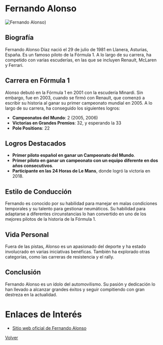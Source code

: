 # Fernando Alonso

![Fernando Alonso](https://encrypted-tbn0.gstatic.com/images?q=tbn:ANd9GcRjeQg7rKX8yQfyMkiw3WWeZAyNwACVuFZVFg&s))

## Biografía

Fernando Alonso Díaz nació el 29 de julio de 1981 en Llanera, Asturias, España. Es un famoso piloto de la Fórmula 1. A lo largo de su carrera, ha competido con varias escuderías, en las que se incluyen Renault, McLaren y Ferrari.

## Carrera en Fórmula 1

Alonso debutó en la Fórmula 1 en 2001 con la escudería Minardi. Sin embargo, fue en 2003, cuando se firmó con Renault, que comenzó a escribir su historia al ganar su primer campeonato mundial en 2005. A lo largo de su carrera, ha conseguido los siguientes logros:

- **Campeonatos del Mundo**: 2 (2005, 2006)
- **Victorias en Grandes Premios**: 32, y esperando la 33
- **Pole Positions**: 22

## Logros Destacados

- **Primer piloto español en ganar un Campeonato del Mundo**.
- **Primer piloto en ganar un campeonato con un equipo diferente en dos años consecutivos**.
- **Participante en las 24 Horas de Le Mans**, donde logró la victoria en 2018.

## Estilo de Conducción

Fernando es conocido por su habilidad para manejar en malas condiciones temporales y su talento para gestionar neumáticos. Su habilidad para adaptarse a diferentes circunstancias lo han convertido en uno de los mejores pilotos de la historia de la Fórmula 1.

## Vida Personal

Fuera de las pistas, Alonso es un apasionado del deporte y ha estado involucrado en varias iniciativas benéficas. También ha explorado otras categorías, como las carreras de resistencia y el rally.

## Conclusión

Fernando Alonso es un ídolo del automovilismo. Su pasión y dedicación lo han llevado a alcanzar grandes éxitos y seguir compitiendo con gran destreza en la actualidad.

# Enlaces de Interés

- [Sitio web oficial de Fernando Alonso](https://www.fernandoalonso.com)

[Volver](README.md)

